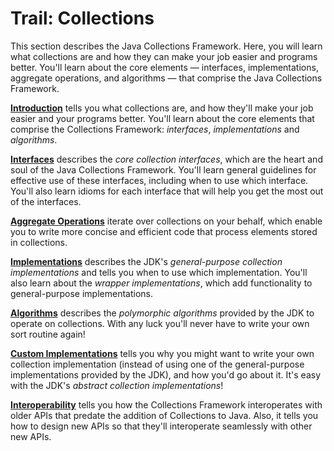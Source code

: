 <h1>Trail: Collections</h1>
<p>This section describes the Java Collections Framework. Here, you will learn what collections are and how they can make your job easier and programs better. You&#39;ll learn about the core elements &#151; interfaces, implementations, aggregate operations, and algorithms &#151; that comprise the Java Collections Framework.</p>
<p>
<a href="intro/index.html">
<b>Introduction</b></a>
 tells you what collections are, and how they'll make your job easier
and your programs better.  You'll learn about the core elements that
comprise the Collections Framework: <i>interfaces</i>, <i>implementations</i>
and <i>algorithms</i>.
</p>
<p>
<a href="interfaces/index.html">
<b>Interfaces</b></a>
 describes the <i>core collection interfaces</i>, which are the heart and soul
of the Java Collections Framework.  You'll learn general guidelines for
effective use of these interfaces, including when to use which interface.
You'll also learn idioms for each interface that will help you get the most
out of the interfaces.
</p>

<p>
<a href="streams/index.html">
<b>Aggregate Operations</b></a>
 iterate over collections on your behalf, which enable you to write more concise and efficient code that process elements stored in collections.
</p>


<p>
<a href="implementations/index.html">
<b>Implementations</b></a>
 describes the JDK's <i>general-purpose collection implementations</i>
and tells you when to use which implementation.  You'll also learn about
the <i>wrapper implementations</i>, which add functionality to general-purpose
implementations.
</p>
<p>
<a href="algorithms/index.html">
<b>Algorithms</b></a>
 describes the <i>polymorphic algorithms</i> provided by the JDK to operate
on collections.  With any luck you'll never have to write your own sort
routine again!
</p>
<p>
<a href="custom-implementations/index.html">
<b>Custom Implementations</b></a>
 tells you why you might want to write your own collection implementation
(instead of using one of the general-purpose implementations provided by the
JDK), and how you'd go about it.  It's easy with the JDK's <i>abstract
collection implementations</i>!
</p>
<p>
<a href="interoperability/index.html">
<b>Interoperability</b></a>
tells you how the Collections Framework interoperates with older APIs that
predate the addition of Collections to Java.  Also, it tells you how to design
new APIs so that they'll interoperate seamlessly with other new APIs.
</p>
